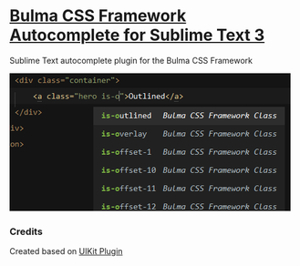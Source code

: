 [Bulma CSS Framework Autocomplete for Sublime Text 3](https://bulma.io)
=============

Sublime Text autocomplete plugin for the Bulma CSS Framework

![screenshot](screenshot.png)

### Credits
Created based on [UIKit Plugin](https://github.com/uikit/uikit-sublime)